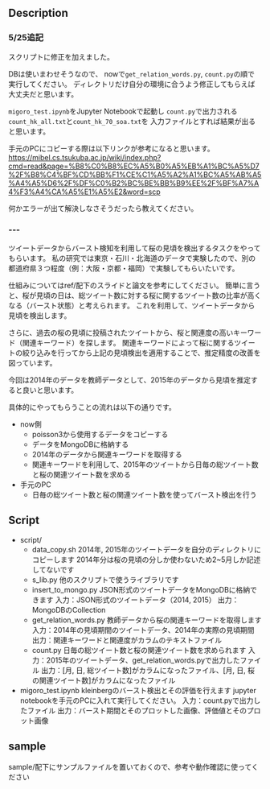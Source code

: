 
## Description
### 5/25追記
スクリプトに修正を加えました。

DBは使いまわせそうなので、
nowで`get_relation_words.py`, `count.py`の順で実行してください。
ディレクトリだけ自分の環境に合うよう修正してもらえば大丈夫だと思います。

`migoro_test.ipynb`をJupyter Notebookで起動し
`count.py`で出力される`count_hk_all.txt`と`count_hk_70_soa.txt`を
入力ファイルとすれば結果が出ると思います。

手元のPCにコピーする際は以下リンクが参考になると思います。
https://mibel.cs.tsukuba.ac.jp/wiki/index.php?cmd=read&page=%B8%C0%B8%EC%A5%B0%A5%EB%A1%BC%A5%D7%2F%B8%C4%BF%CD%BB%F1%CE%C1%A5%A2%A1%BC%A5%AB%A5%A4%A5%D6%2F%DF%C0%B2%BC%BE%BB%B9%EE%2F%BF%A7%A4%F3%A4%CA%A5%E1%A5%E2&word=scp

何かエラーが出て解決しなさそうだったら教えてください。
### ---

ツイートデータからバースト検知を利用して桜の見頃を検出するタスクをやってもらいます。
私の研究では東京・石川・北海道のデータで実験したので、別の都道府県３つ程度（例：大阪・京都・福岡）で実験してもらいたいです。

仕組みについてはref/配下のスライドと論文を参考にしてください。
簡単に言うと、桜が見頃の日は、総ツイート数に対する桜に関するツイート数の比率が高くなる（バースト状態）と考えられます。
これを利用して、ツイートデータから見頃を検出します。

さらに、過去の桜の見頃に投稿されたツイートから、桜と関連度の高いキーワード（関連キーワード）を探します。
関連キーワードによって桜に関するツイートの絞り込みを行ってから上記の見頃検出を適用することで、推定精度の改善を図っています。

今回は2014年のデータを教師データとして、2015年のデータから見頃を推定すると良いと思います。

具体的にやってもらうことの流れは以下の通りです。
- now側
	- poisson3から使用するデータをコピーする
	- データをMongoDBに格納する
	- 2014年のデータから関連キーワードを取得する
	- 関連キーワードを利用して、2015年のツイートから日毎の総ツイート数と桜の関連ツイート数を求める
- 手元のPC
	- 日毎の総ツイート数と桜の関連ツイート数を使ってバースト検出を行う

## Script
- script/
	- data_copy.sh
	2014年, 2015年のツイートデータを自分のディレクトリにコピーします
	2014年分は桜の見頃の分しか使わないため2~5月しか記述してないです
	- s_lib.py
	他のスクリプトで使うライブラリです
	- insert_to_mongo.py
	JSON形式のツイートデータをMongoDBに格納できます
	入力：JSON形式のツイートデータ（2014, 2015）
	出力：MongoDBのCollection
	- get_relation_words.py
	教師データから桜の関連キーワードを取得します
	入力：2014年の見頃期間のツイートデータ、2014年の実際の見頃期間
	出力：関連キーワードと関連度がカラムのテキストファイル
	- count.py
	日毎の総ツイート数と桜の関連ツイート数を求められます
	入力：2015年のツイートデータ、get_relation_words.pyで出力したファイル
	出力：[月, 日, 総ツイート数]がカラムになったファイル、[月, 日, 桜の関連ツイート数]がカラムになったファイル
- migoro_test.ipynb
kleinbergのバースト検出とその評価を行えます
jupyter notebookを手元のPCに入れて実行してください。
入力：count.pyで出力したファイル
出力：バースト期間とそのプロットした画像、評価値とそのプロット画像

## sample
sample/配下にサンプルファイルを置いておくので、参考や動作確認に使ってください
